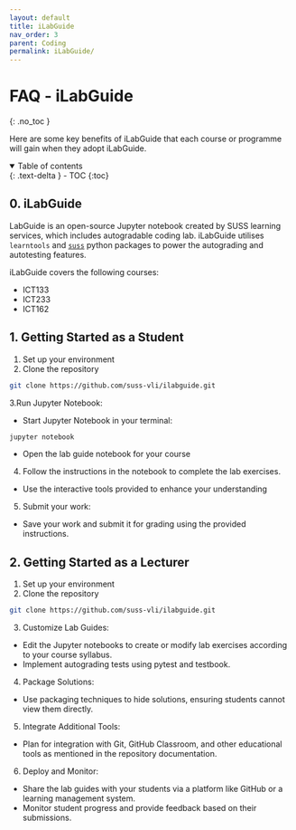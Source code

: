 ```yaml
---
layout: default
title: iLabGuide
nav_order: 3
parent: Coding
permalink: iLabGuide/
---
```


# FAQ - iLabGuide
{: .no_toc }

Here are some key benefits of iLabGuide that each course or programme will gain when they adopt iLabGuide.

<details open markdown="block">
  <summary>
    Table of contents
  </summary>
  {: .text-delta }
- TOC
{:toc}
</details>

## 0. iLabGuide
LabGuide is an open-source Jupyter notebook created by SUSS learning services, which includes autogradable coding lab. iLabGuide utilises `learntools` and [`suss`](https://github.com/suss-vli/suss) python packages to power the autograding and autotesting features.

iLabGuide covers the following courses:
- ICT133
- ICT233
- ICT162

## 1. Getting Started as a Student

1. Set up your environment
2. Clone the repository 
```bash
git clone https://github.com/suss-vli/ilabguide.git
```

3.Run Jupyter Notebook:
- Start Jupyter Notebook in your terminal:
```bash
jupyter notebook
```
- Open the lab guide notebook for your course

4. Follow the instructions in the notebook to complete the lab exercises.
- Use the interactive tools provided to enhance your understanding

5. Submit your work:
- Save your work and submit it for grading using the provided instructions.


## 2. Getting Started as a Lecturer

1. Set up your environment
2. Clone the repository 
```bash
git clone https://github.com/suss-vli/ilabguide.git
```
3. Customize Lab Guides:
- Edit the Jupyter notebooks to create or modify lab exercises according to your course syllabus.
- Implement autograding tests using pytest and testbook.

4. Package Solutions:
- Use packaging techniques to hide solutions, ensuring students cannot view them directly.

5. Integrate Additional Tools:
- Plan for integration with Git, GitHub Classroom, and other educational tools as mentioned in the repository documentation.

6. Deploy and Monitor:
- Share the lab guides with your students via a platform like GitHub or a learning management system.
- Monitor student progress and provide feedback based on their submissions.